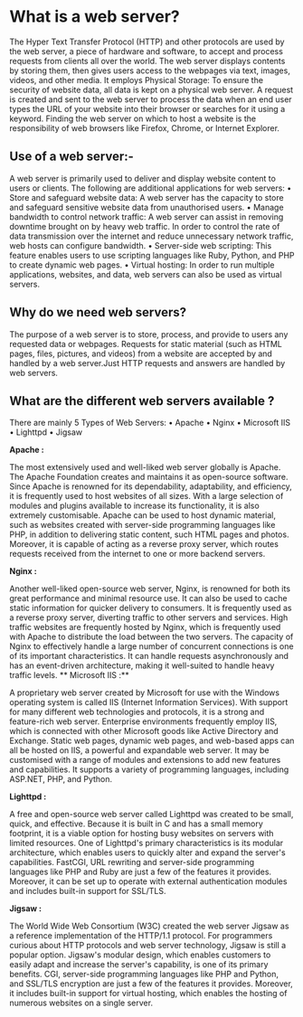 #	What is a web server?


The Hyper Text Transfer Protocol (HTTP) and other protocols are used by the web server, a piece of hardware and software, to accept and process requests from clients all over the world. The web server displays contents by storing them, then gives users access to the webpages via text, images, videos, and other media. It employs
Physical Storage: To ensure the security of website data, all data is kept on a physical web server. A request is created and sent to the web server to process the data when an end user types the URL of your website into their browser or searches for it using a keyword.
Finding the web server on which to host a website is the responsibility of web browsers like Firefox, Chrome, or Internet Explorer.
## Use of a web server:-
A web server is primarily used to deliver and display website content to users or clients. The following are additional applications for web servers:
• Store and safeguard website data: A web server has the capacity to store and safeguard sensitive website data from unauthorised users.
• Manage bandwidth to control network traffic: A web server can assist in removing downtime brought on by heavy web traffic. In order to control the rate of data transmission over the internet and reduce unnecessary network traffic, web hosts can configure bandwidth.
• Server-side web scripting: This feature enables users to use scripting languages like Ruby, Python, and PHP to create dynamic web pages.
• Virtual hosting: In order to run multiple applications, websites, and data, web servers can also be used as virtual servers.

##	Why do we need web servers?

The purpose of a web server is to store, process, and provide to users any requested data or webpages.
Requests for static material (such as HTML pages, files, pictures, and videos) from a website are accepted by and handled by a web server.Just HTTP requests and answers are handled by web servers.

## What are the different web servers available ?

There are mainly 5 Types of Web Servers:
•	Apache
•	Nginx
•	Microsoft IIS
•	Lighttpd
•	Jigsaw


**Apache :**

The most extensively used and well-liked web server globally is Apache. The Apache Foundation creates and maintains it as open-source software. Since Apache is renowned for its dependability, adaptability, and efficiency, it is frequently used to host websites of all sizes. With a large selection of modules and plugins available to increase its functionality, it is also extremely customisable.
Apache can be used to host dynamic material, such as websites created with server-side programming languages like PHP, in addition to delivering static content, such HTML pages and photos. Moreover, it is capable of acting as a reverse proxy server, which routes requests received from the internet to one or more backend servers.

**Nginx :**

Another well-liked open-source web server, Nginx, is renowned for both its great performance and minimal resource use. It can also be used to cache static information for quicker delivery to consumers. It is frequently used as a reverse proxy server, diverting traffic to other servers and services. High traffic websites are frequently hosted by Nginx, which is frequently used with Apache to distribute the load between the two servers.
The capacity of Nginx to effectively handle a large number of concurrent connections is one of its important characteristics. It can handle requests asynchronously and has an event-driven architecture, making it well-suited to handle heavy traffic levels.
**
Microsoft IIS :**

A proprietary web server created by Microsoft for use with the Windows operating system is called IIS (Internet Information Services). With support for many different web technologies and protocols, it is a strong and feature-rich web server. Enterprise environments frequently employ IIS, which is connected with other Microsoft goods like Active Directory and Exchange.
Static web pages, dynamic web pages, and web-based apps can all be hosted on IIS, a powerful and expandable web server. It may be customised with a range of modules and extensions to add new features and capabilities. It supports a variety of programming languages, including ASP.NET, PHP, and Python.

**Lighttpd :**

A free and open-source web server called Lighttpd was created to be small, quick, and effective. Because it is built in C and has a small memory footprint, it is a viable option for hosting busy websites on servers with limited resources.
One of Lighttpd's primary characteristics is its modular architecture, which enables users to quickly alter and expand the server's capabilities. FastCGI, URL rewriting and server-side programming languages like PHP and Ruby are just a few of the features it provides. Moreover, it can be set up to operate with external authentication modules and includes built-in support for SSL/TLS.

**Jigsaw :**

The World Wide Web Consortium (W3C) created the web server Jigsaw as a reference implementation of the HTTP/1.1 protocol. For programmers curious about HTTP protocols and web server technology, Jigsaw is still a popular option.
Jigsaw's modular design, which enables customers to easily adapt and increase the server's capability, is one of its primary benefits. CGI, server-side programming languages like PHP and Python, and SSL/TLS encryption are just a few of the features it provides. Moreover, it includes built-in support for virtual hosting, which enables the hosting of numerous websites on a single server.
